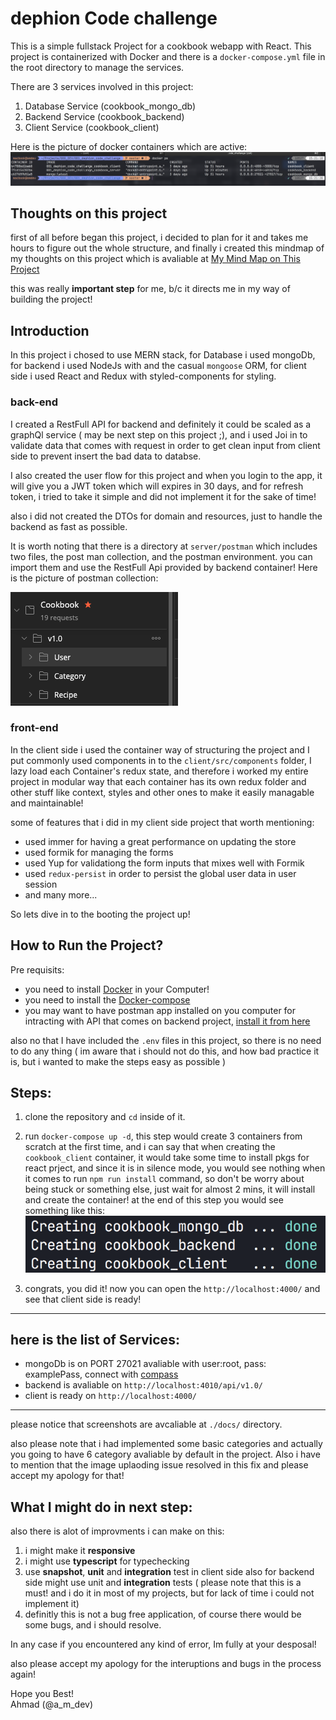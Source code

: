# dephion Code challenge

This is a simple fullstack Project for a cookbook webapp with React.
This project is containerized with Docker and there is a `docker-compose.yml` file in the root directory to manage the services.

There are 3 services involved in this project:

1. Database Service (cookbook_mongo_db)
2. Backend Service (cookbook_backend)
3. Client Service (cookbook_client)

Here is the picture of docker containers which are active:
![docker-ps](./docs/docker_ps.png)

## Thoughts on this project

first of all before began this project, i decided to plan for it and takes me hours to figure out the whole structure, and finally i created this mindmap of my thoughts on this project which is avaliable at [My Mind Map on This Project](https://coggle.it/diagram/X2JesTfdS29D6YhB/t/cookbook)

this was really **important step** for me, b/c it directs me in my way of building the project!

## Introduction

In this project i chosed to use MERN stack, for Database i used mongoDb, for backend i used NodeJs with and the casual `mongoose` ORM, for client side i used React and Redux with styled-components for styling.

### back-end

I created a RestFull API for backend and definitely it could be scaled as a graphQl service ( may be next step on this project ;), and i used Joi in to validate data that comes with request in order to get clean input from client side to prevent insert the bad data to databse.

I also created the user flow for this project and when you login to the app, it will give you a JWT token which will expires in 30 days, and for refresh token, i tried to take it simple and did not implement it for the sake of time!

also i did not created the DTOs for domain and resources, just to handle the backend as fast as possible.

It is worth noting that there is a directory at `server/postman` which includes two files, the post man collection, and the postman environment. you can import them and use the RestFull Api provided by backend container!
Here is the picture of postman collection:

![postman](./docs/postman.png)

### front-end

In the client side i used the container way of structuring the project and I put commonly used components in to the `client/src/components` folder, I lazy load each Container's redux state, and therefore i worked my entire project in modular way that each container has its own redux folder and other stuff like context, styles and other ones to make it easily managable and maintainable!

some of features that i did in my client side project that worth mentioning:

- used immer for having a great performance on updating the store
- used formik for managing the forms
- used Yup for validationg the form inputs that mixes well with Formik
- used `redux-persist` in order to persist the global user data in user session
- and many more...

So lets dive in to the booting the project up!

## How to Run the Project?

Pre requisits:

- you need to install [Docker](https://docs.docker.com/get-docker/) in your Computer!
- you need to install the [Docker-compose](https://docs.docker.com/compose/install/)
- you may want to have postman app installed on you computer for intracting with API that comes on backend project, [install it from here](https://www.postman.com/downloads/)

also no that I have included the `.env` files in this project, so there is no need to do any thing ( im aware that i should not do this, and how bad practice it is, but i wanted to make the steps easy as possible )

## Steps:

1. clone the repository and `cd` inside of it.
2. run `docker-compose up -d`, this step would create 3 containers from scratch at the first time, and i can say that when creating the `cookbook_client` container, it would take some time to install pkgs for react prject, and since it is in silence mode, you would see nothing when it comes to run `npm run install` command, so don't be worry about being stuck or something else, just wait for almost 2 mins, it will install and create the container! at the end of this step you would see something like this:
   ![containers](./docs/containers.png)

3. congrats, you did it! now you can open the `http://localhost:4000/` and see that client side is ready!

---

## here is the list of Services:

- mongoDb is on PORT 27021 avaliable with user:root, pass: examplePass, connect with [compass](https://docs.mongodb.com/compass/master/install/)
- backend is avaliable on `http://localhost:4010/api/v1.0/`
- client is ready on `http://localhost:4000/`

---

please notice that screenshots are avcaliable at `./docs/` directory.

also please note that i had implemented some basic categories and actually you going to have 6 category avaliable by default in the project. Also i have to mention that the image uplaoding issue resolved in this fix and please accept my apology for that!

## What I might do in next step:

also there is alot of improvments i can make on this:

1. i might make it **responsive**
2. i might use **typescript** for typechecking
3. use **snapshot**, **unit** and **integration** test in client side also for backend side might use unit and **integration** tests ( please note that this is a must! and i do it in most of my projects, but for lack of time i could not implement it)
4. definitly this is not a bug free application, of course there would be some bugs, and i should resolve.

In any case if you encountered any kind of error, Im fully at your desposal!

also please accept my apology for the interuptions and bugs in the process again!

Hope you Best!  
Ahmad (@a_m_dev)
